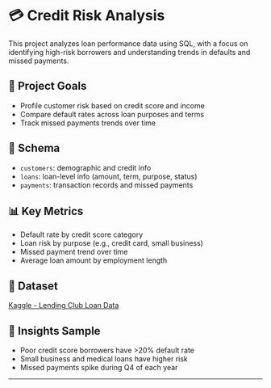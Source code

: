 # 💳 Credit Risk Analysis 

This project analyzes loan performance data using SQL, with a focus on identifying high-risk borrowers and understanding trends in defaults and missed payments.

## 🎯 Project Goals
- Profile customer risk based on credit score and income
- Compare default rates across loan purposes and terms
- Track missed payments trends over time

## 🧱 Schema
- `customers`: demographic and credit info
- `loans`: loan-level info (amount, term, purpose, status)
- `payments`: transaction records and missed payments

## 📊 Key Metrics
- Default rate by credit score category
- Loan risk by purpose (e.g., credit card, small business)
- Missed payment trend over time
- Average loan amount by employment length

## 📁 Dataset
[Kaggle - Lending Club Loan Data](https://www.kaggle.com/datasets/wordsforthewise/lending-club)

## 🧠 Insights Sample
- Poor credit score borrowers have >20% default rate
- Small business and medical loans have higher risk
- Missed payments spike during Q4 of each year

---

